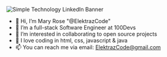 
![Simple Technology LinkedIn Banner](https://user-images.githubusercontent.com/90852186/167027962-c1df7d54-e7b5-44ff-9299-5f3a56ed7e4d.png)

- 👋 Hi, I’m Mary Rose "@ElektrazCode"
- 👀 I’m a full-stack Software Engineer at 100Devs
- 🌱 I’m interested in collaborating to open source projects 
- 💞️ I love coding in html, css, javascript & java
- 📫 You can reach me via email: ElektrazCode@gmail.com


